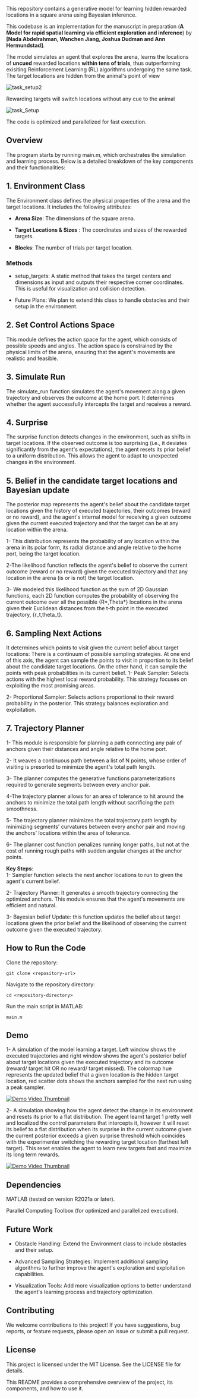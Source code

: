This repository contains a generative model for learning hidden rewarded locations in a square arena using Bayesian inference. 

This codebase is an implementation for the manuscript in preparation (**A Model for rapid spatial learning via efficient exploration and inference**) by **[Nada Abdelrahman,  Wanchen Jiang, Joshua Dudman and Ann Hermundstad]**. 

The model simulates an agent that explores the arena, learns the locations of **uncued** rewarded locations **within tens of trials**, thus outperforming exisiting Reinforcement Learning (RL) algorithms undergoing the same task. 
The target locations are hidden from the animal's point of view

![task_setup2](https://github.com/user-attachments/assets/f8332ff1-e263-46e4-aa6f-0eef51983428)


Rewarding targets will switch locations without any cue to the animal

![task_Setup](https://github.com/user-attachments/assets/3b7d7c6d-a5bb-41c4-afe8-f1b88623ea32)

The code is optimized and parallelized for fast execution.

## Overview
The program starts by running main.m, which orchestrates the simulation and learning process. Below is a detailed breakdown of the key components and their functionalities:

## 1. Environment Class
The Environment class defines the physical properties of the arena and the target locations. It includes the following attributes:

- **Arena Size**: The dimensions of the square arena.

- **Target Locations & Sizes** : The coordinates and sizes of the rewarded targets.

- **Blocks**: The number of trials per target location.

 ### Methods
- setup_targets: A static method that takes the target centers and dimensions as input and outputs their respective corner coordinates. This is useful for visualization and collision detection.

- Future Plans: We plan to extend this class to handle obstacles and their setup in the environment.

## 2. Set Control Actions Space
This module defines the action space for the agent, which consists of possible speeds and angles. The action space is constrained by the physical limits of the arena, ensuring that the agent's movements are realistic and feasible.

## 3. Simulate Run
The simulate_run function simulates the agent's movement along a given trajectory and observes the outcome at the home port. It determines whether the agent successfully intercepts the target and receives a reward.

## 4. Surprise
The surprise function detects changes in the environment, such as shifts in target locations. If the observed outcome is too surprising (i.e., it deviates significantly from the agent's expectations), the agent resets its prior belief to a uniform distribution. This allows the agent to adapt to unexpected changes in the environment.

## 5. Belief in the candidate target locations and Bayesian update
The posterior map represents the agent's belief about the candidate target locations given the history of executed trajectories, their outcomes (reward or no reward), and the agent's internal model for receiving a given outcome given the current executed trajectory and that the target can be at any location within the arena. 

1- This distribution represents the probability of any location within the arena in its polar form, its radial distance and angle relative to the home port, being the target location.

2-The likelihood function reflects the agent's belief to observe the current outcome (reward or no reward) given the executed trajectory and that any location in the arena (is or is not) the target location.

3- We modeled this likelihood function as the sum of 2D Gaussian functions, each 2D function computes the probability of observing the current outcome over all the possible {R*,Theta*} locations in the arena given their Euclidean distances from the t-th point in the executed trajectory, {r_t,theta_t}.

## 6. Sampling Next Actions
It determines which points to visit given the current belief about target locations:
There is a continuum of possible sampling strategies. At one end of this axis, the agent can sample the points to visit in proportion to its belief about the candidate target locations. On the other hand, it can sample the points with peak probabilities in its current belief. 
1- Peak Sampler: Selects actions with the highest local reward probability. This strategy focuses on exploiting the most promising areas.

2- Proportional Sampler: Selects actions proportional to their reward probability in the posterior. This strategy balances exploration and exploitation.

## 7. Trajectory Planner
1- This module is responsible for planning a path connecting any pair of anchors given their distances and angle relative to the home port.

2- It weaves a continuous path between a list of N points, whose order of visiting is presorted to minimize the agent's total path length. 

3- The planner computes the generative functions parameterizations required to generate segments between every anchor pair.

4-The trajectory planner allows for an area of tolerance to hit around the anchors to minimize the total path length without sacrificing the path smoothness.

5- The trajectory planner minimizes the total trajectory path length by minimizing segments' curvatures between every anchor pair and moving the anchors' locations within the area of tolerance.

6- The planner cost function penalizes running longer paths, but not at the cost of running rough paths with sudden angular changes at the anchor points.


**Key Steps**:\
1- Sampler function selects the next anchor locations to run to given the agent's current belief.

2- Trajectory Planner: It generates a smooth trajectory connecting the optimized anchors. This module ensures that the agent's movements are efficient and natural.

3- Bayesian belief Update: this function updates the belief about target locations given the prior belief and the likelihood of observing the current outcome given the executed trajectory.

## How to Run the Code
Clone the repository:

```console
git clone <repository-url>
```
Navigate to the repository directory:
```console
cd <repository-directory>
```
Run the main script in MATLAB:
```console
main.m
```

## Demo
 
 1- A simulation of the model learning a target. Left window shows the executed trajectories and right window shows the agent's posterior belief about target locations
  given the executed trajectory and its outcome (reward/ target hit OR no reward/ target missed). The colormap hue represents the updated belief 
 that a given location is the hidden target location, red scatter dots shows the anchors sampled for the next run using a peak sampler. 

[comment]: <> (<video src="https://raw.githubusercontent.com/NadaYehia/Generative-Bayesian-learning-of-hidden-target/main/Demo/V1.mp4" controls width="640"></video>)

[![Demo Video Thumbnail](https://img.youtube.com/vi/9O7vQaQbwuo/0.jpg)](https://youtu.be/9O7vQaQbwuo)


2- A simulation showing how the agent detect the change in its environment and resets its prior to a flat distribution. 
The agent learnt target 1 pretty well and localized the control parameters that intercepts it, however it will reset its belief to a flat distribution when its surprise in the current outcome given the current posterior exceeds a given surprise threshold which coincides with the experimenter switching the rewarding target location (farthest left target). This reset enables the agent to learn new targets fast and maximize its long term rewards.

[![Demo Video Thumbnail](https://img.youtube.com/vi/raxOUuS0T1o/0.jpg)](https://youtu.be/raxOUuS0T1o)


## Dependencies
MATLAB (tested on version R2021a or later).

Parallel Computing Toolbox (for optimized and parallelized execution).

## Future Work
- Obstacle Handling: Extend the Environment class to include obstacles and their setup.

- Advanced Sampling Strategies: Implement additional sampling algorithms to further improve the agent's exploration and exploitation capabilities.

- Visualization Tools: Add more visualization options to better understand the agent's learning process and trajectory optimization.

## Contributing
We welcome contributions to this project! If you have suggestions, bug reports, or feature requests, please open an issue or submit a pull request.

## License
This project is licensed under the MIT License. See the LICENSE file for details.

This README provides a comprehensive overview of the project, its components, and how to use it.
